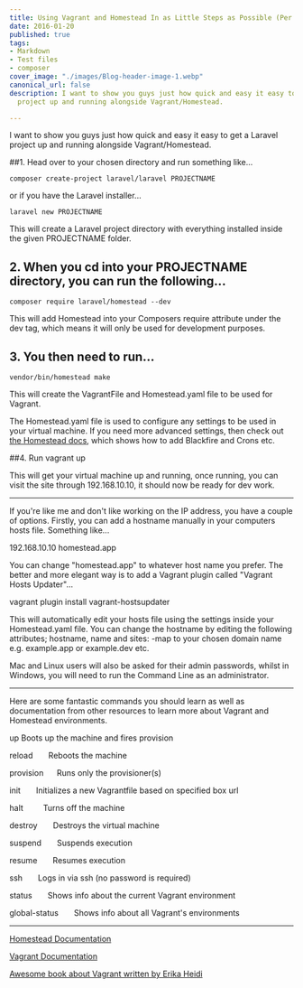 ```yaml
---
title: Using Vagrant and Homestead In as Little Steps as Possible (Per Project Install)
date: 2016-01-20
published: true
tags:
- Markdown
- Test files
- composer
cover_image: "./images/Blog-header-image-1.webp"
canonical_url: false
description: I want to show you guys just how quick and easy it easy to get a Laravel
  project up and running alongside Vagrant/Homestead.

---
```

I want to show you guys just how quick and easy it easy to get a Laravel project up and running alongside Vagrant/Homestead.

##1. Head over to your chosen directory and run something like...

`composer create-project laravel/laravel PROJECTNAME`

or if you have the Laravel installer...

`laravel new PROJECTNAME`

This will create a Laravel project directory with everything installed inside the given PROJECTNAME folder.

## 2. When you cd into your PROJECTNAME directory, you can run the following...

`composer require laravel/homestead --dev`

This will add Homestead into your Composers require attribute under the dev tag, which means it will only be used for development purposes.

## 3. You then need to run...

`vendor/bin/homestead make`

This will create the VagrantFile and Homestead.yaml file to be used for Vagrant.

The Homestead.yaml file is used to configure any settings to be used in your virtual machine. If you need more advanced settings, then check out [the Homestead docs](https://laravel.com/docs/5.1/homestead), which shows how to add Blackfire and Crons etc.

##4. Run vagrant up

This will get your virtual machine up and running, once running, you can visit the site through 192.168.10.10, it should now be ready for dev work.

---

If you're like me and don't like working on the IP address, you have a couple of options. Firstly, you can add a hostname manually in your computers hosts file. Something like...

192.168.10.10 homestead.app

You can change "homestead.app" to whatever host name you prefer. The better and more elegant way is to add a Vagrant plugin called "Vagrant Hosts Updater"...

vagrant plugin install vagrant-hostsupdater

This will automatically edit your hosts file using the settings inside your Homestead.yaml file. You can change the hostname by editing the following attributes; hostname, name and sites: -map to your chosen domain name e.g. example.app or example.dev etc.

Mac and Linux users will also be asked for their admin passwords, whilst in Windows, you will need to run the Command Line as an administrator.

---

Here are some fantastic commands you should learn as well as documentation from other resources to learn more about Vagrant and Homestead environments.

up           Boots up the machine and fires provision

reload       Reboots the machine

provision      Runs only the provisioner(s)

init       Initializes a new Vagrantfile based on specified box url

halt         Turns off the machine

destroy       Destroys the virtual machine

suspend       Suspends execution

resume       Resumes execution

ssh       Logs in via ssh (no password is required)

status       Shows info about the current Vagrant environment

global-status       Shows info about all Vagrant's environments

---

[Homestead Documentation](https://laravel.com/docs/5.2/homestead)

[Vagrant Documentation](https://www.vagrantup.com/docs/getting-started/)

[Awesome book about Vagrant written by Erika Heidi](https://leanpub.com/vagrantcookbook?utm_campaign=vagrantcookbook&utm_medium=embed&utm_source=www.erikaheidi.com)